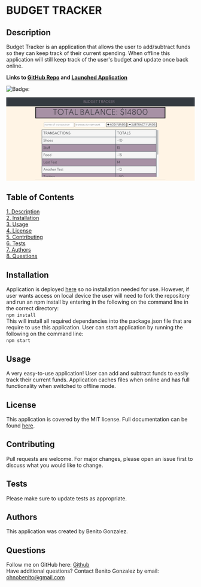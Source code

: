 # **BUDGET TRACKER**

## Description
Budget Tracker is an application that allows the user to add/subtract funds so they can keep track of their current spending. When offline this application will still keep track of the user's budget and update once back online.

**Links to [GitHub Repo](https://github.com/ohnobenito/budget-tracker) and [Launched Application](https://polar-journey-66901.herokuapp.com/)**

![Badge:](https://img.shields.io/badge/License-mit-brightgreen)

![**Screenshot of Deployed App:**](/public/demo.png)


## Table of Contents
[1. Description](#Description)<br>
[2. Installation](#Installation)<br>
[3. Usage](#Usage)<br>
[4. License](License)<br>
[5. Contributing](#Contributing)<br>
[6. Tests](#Tests)<br>
[7. Authors](#Authors)<br>
[8. Questions](#Questions)<br>

  
## Installation 
Application is deployed [here](https://polar-journey-66901.herokuapp.com/) so no installation needed for use. However, if user wants access on local device the user will need to fork the repository and run an npm install by entering in the following on the command line in the correct directory:<br>
`npm install`<br>
This will install all required dependancies into the package.json file that are require to use this application. User can start application by running the following on the command line:<br>
`npm start`

## Usage 
A very easy-to-use application! User can add and subtract funds to easily track their current funds. Application caches files when online and has full functionality when switched to offline mode. 

## License
This application is covered by the MIT license. Full documentation can be found [here](https://choosealicense.com/licenses/mit).

## Contributing
Pull requests are welcome. For major changes, please open an issue first to discuss what you would like to change.

## Tests
Please make sure to update tests as appropriate.

## Authors
This application was created by Benito Gonzalez.

## Questions
Follow me on GitHub here: [Github](https://www.github.com/Ohnobenito)<br>
Have additional questions? Contact Benito Gonzalez by email: ohnobenito@gmail.com
